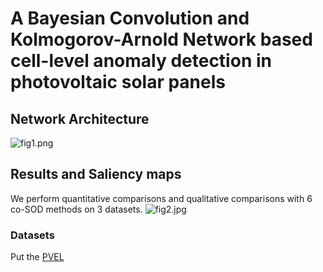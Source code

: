 # **A Bayesian Convolution and Kolmogorov-Arnold Network based cell-level anomaly detection in photovoltaic solar panels**

## Network Architecture
![fig1.png](figs/main.png)

## Results and Saliency maps
We perform quantitative comparisons and qualitative comparisons with 6 co-SOD
methods on 3 datasets.
![fig2.jpg](figs/fig-compared.png)


### Datasets
 Put the [PVEL](https://www.kaggle.com/datasets/yaozhang01182010/dataset-of-solar-cells-defect-segmentation/data)
